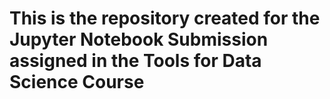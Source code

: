 # This is the repository created for the Jupyter Notebook Submission assigned in the Tools for Data Science Course